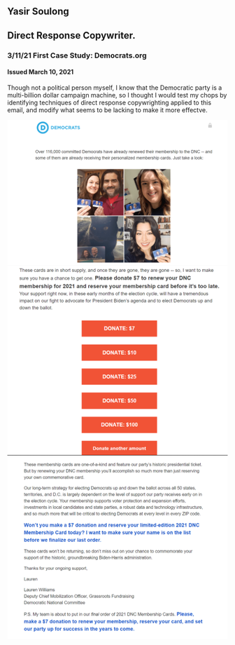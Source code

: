 ## Yasir Soulong
## Direct Response Copywriter.

### 3/11/21 First Case Study: Democrats.org
#### Issued March 10, 2021

Though not a political person myself, I know that the Democratic party is a multi-billion dollar
campaign machine, so I thought I would test my chops by identifying techniques 
of direct response copywrighting applied to this email, and modify what seems to be
lacking to make it more effectve.

![democrats 1](democrats_Img/democrats_1.PNG?raw=true)
![democrats_2](democrats_Img/democrats_2.PNG?raw=true)
![democrats_2](democrats_Img/democrats_3.PNG?raw=true)


